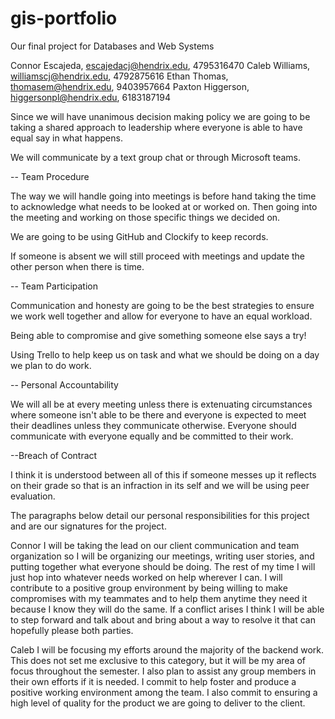 # gis-portfolio
Our final project for Databases and Web Systems

Connor Escajeda, escajedacj@hendrix.edu, 4795316470
Caleb Williams, williamscj@hendrix.edu, 4792875616
Ethan Thomas, thomasem@hendrix.edu, 9403957664
Paxton Higgerson, higgersonpl@hendrix.edu, 6183187194

Since we will have unanimous decision making policy we are going to be taking a shared approach to leadership where everyone is able to have equal say in what happens.

We will communicate by a text group chat or through Microsoft teams.

-- Team Procedure

The way we will handle going into meetings is before hand taking the time to acknowledge what needs to be looked at or worked on. Then going into the meeting and working on those specific things we decided on.

We are going to be using GitHub and Clockify to keep records.

If someone is absent we will still proceed with meetings and update the other person when there is time.

-- Team Participation

Communication and honesty are going to be the best strategies to ensure we work well together and allow for everyone to have an equal workload.

Being able to compromise and give something someone else says a try!

Using Trello to help keep us on task and what we should be doing on a day we plan to do work.

-- Personal Accountability

We will all be at every meeting unless there is extenuating circumstances where someone isn't able to be there and everyone is expected to meet their deadlines unless they communicate otherwise. Everyone should communicate with everyone equally and be committed to their work.

--Breach of Contract

I think it is understood between all of this if someone messes up it reflects on their grade so that is an infraction in its self and we will be using peer evaluation.



The paragraphs below detail our personal responsibilities for this project and are our signatures for the project.

Connor
I will be taking the lead on our client communication and team organization so I will be organizing our meetings, writing user stories, and putting together what everyone should be doing. The rest of my time I will just hop into whatever needs worked on help wherever I can. I will contribute to a positive group environment by being willing to make compromises with my teammates and to help them anytime they need it because I know they will do the same. If a conflict arises I think I will be able to step forward and talk about and bring about a way to resolve it that can hopefully please both parties.

Caleb 
I will be focusing my efforts around the majority of the backend work. This does not set me exclusive to this category, but it will be my area of focus throughout the semester. I also plan to assist any group members in their own efforts if it is needed. I commit to help foster and produce a positive working environment among the team. I also commit to ensuring a high level of quality for the product we are going to deliver to the client. 
